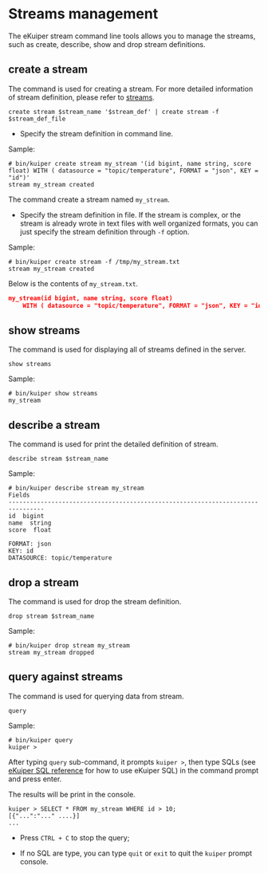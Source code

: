 # Streams management

The eKuiper stream command line tools allows you to manage the streams, such as create, describe, show and drop stream definitions.

## create a stream

The command is used for creating a stream. For more detailed information of stream definition, please refer to [streams](../../sqls/streams.md).

```shell
create stream $stream_name '$stream_def' | create stream -f $stream_def_file
```

- Specify the stream definition in command line.

Sample:

```shell
# bin/kuiper create stream my_stream '(id bigint, name string, score float) WITH ( datasource = "topic/temperature", FORMAT = "json", KEY = "id")'
stream my_stream created
```

The command create a stream named `my_stream`.

- Specify the stream definition in file. If the stream is complex, or the stream is already wrote in text files with well organized formats, you can just specify the stream definition through `-f` option.

Sample:

```shell
# bin/kuiper create stream -f /tmp/my_stream.txt
stream my_stream created
```

Below is the contents of `my_stream.txt`.

```json
my_stream(id bigint, name string, score float)
    WITH ( datasource = "topic/temperature", FORMAT = "json", KEY = "id");
```

## show streams

The command is used for displaying all of streams defined in the server.

```shell
show streams
```

Sample:

```shell
# bin/kuiper show streams
my_stream
```

## describe a stream

The command is used for print the detailed definition of stream.

```shell
describe stream $stream_name
```

Sample:

```shell
# bin/kuiper describe stream my_stream
Fields
--------------------------------------------------------------------------------
id  bigint
name  string
score  float

FORMAT: json
KEY: id
DATASOURCE: topic/temperature
```

## drop a stream

The command is used for drop the stream definition.

```shell
drop stream $stream_name
```

Sample:

```shell
# bin/kuiper drop stream my_stream
stream my_stream dropped
```

## query against streams

The command is used for querying data from stream.

```shell
query
```

Sample:

```shell
# bin/kuiper query
kuiper >
```

After typing `query` sub-command, it prompts `kuiper >`, then type SQLs (see [eKuiper SQL reference](../../sqls/overview.md) for how to use eKuiper SQL) in the command prompt and press enter.

The results will be print in the console.

```shell
kuiper > SELECT * FROM my_stream WHERE id > 10;
[{"...":"..." ....}]
...
```

- Press `CTRL + C` to stop the query;

- If no SQL are type, you can type `quit` or `exit` to quit the `kuiper` prompt console.
